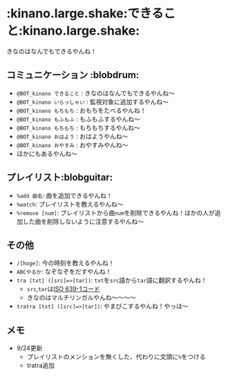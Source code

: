 # :kinano.large.shake:できること:kinano.large.shake:
きなのはなんでもできるやんね！
## コミュニケーション :blobdrum:
- `@BOT_kinano できること` : きなのはなんでもできるやんね～
- `@BOT_kinano いらっしゃい` : 監視対象に追加するやんね～
- `@BOT_kinano もちもち` : おもちをたべるやんね！
- `@BOT_kinano もふもふ` : もふもふするやんね～
- `@BOT_kinano もちもち` : もちもちするやんね～
- `@BOT_kinano おはよう` : おはようやんね～
- `@BOT_kinano おやすみ` : おやすみやんね～
- ほかにもあるやんね～
## プレイリスト:blobguitar:
- `%add 曲名`: 曲を追加できるやんね！
- `%watch`: プレイリストを教えるやんね～
- `%remove [num]`: プレイリストから曲`num`を削除できるやんね！ほかの人が追加した曲を削除しないように注意するやんね～
## その他
- `/[hoge]`: 今の時刻を教えるやんね！
- `ABCやるか`: なぞなぞをだすやんね！
- `tra [txt] ([src]=>[tar])`: `txt`を`src`語から`tar`語に翻訳するやんね！
    - `src`,`tar`は[ISO 639-1コード](https://ja.wikipedia.org/wiki/ISO_639-1%E3%82%B3%E3%83%BC%E3%83%89%E4%B8%80%E8%A6%A7)
    - きなのはマルチリンガルやんね～～～～
- `tratra [txt] ([src]=>[tar])`: やまびこするやんね！やっほ～
## メモ
- 9/24更新
    - プレイリストのメンションを無くした、代わりに文頭に`%`をつける
    - tratra追加